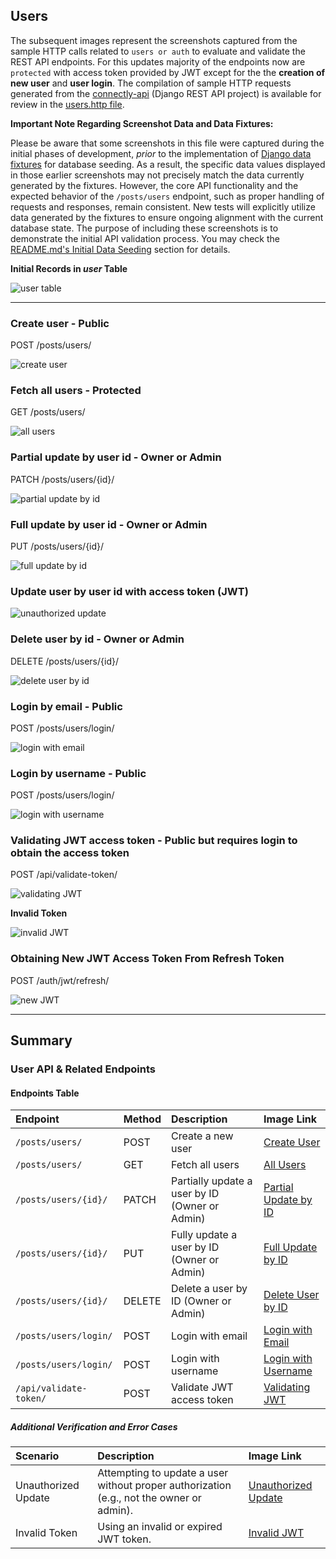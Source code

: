 ## Users

The subsequent images represent the screenshots captured from the sample HTTP calls related to `users or auth` to evaluate and validate the REST API endpoints. For this updates majority of the endpoints now are `protected` with access token provided by JWT except for the the **creation of new user** and **user login**. The compilation of sample HTTP requests generated from the [connectly-api](https://github.com/imperionite/marmite/tree/main/connectly-api) (Django REST API project) is available for review in the [users.http file](https://github.com/imperionite/marmite/blob/main/users.http).

**Important Note Regarding Screenshot Data and Data Fixtures:**

Please be aware that some screenshots in this file were captured during the initial phases of development, _prior_ to the implementation of [Django data fixtures](https://docs.djangoproject.com/en/5.1/topics/db/fixtures/) for database seeding. As a result, the specific data values displayed in those earlier screenshots may not precisely match the data currently generated by the fixtures. However, the core API functionality and the expected behavior of the `/posts/users` endpoint, such as proper handling of requests and responses, remain consistent. New tests will explicitly utilize data generated by the fixtures to ensure ongoing alignment with the current database state. The purpose of including these screenshots is to demonstrate the initial API validation process. You may check the [README.md's Initial Data Seeding](https://github.com/imperionite/marmite/blob/main/README.md#ids) section for details.

**Initial Records in _user_ Table**

![user table](https://drive.google.com/uc?id=1I45Bhfrlg9x5BXvDUskIKj3oHtLaLJln)

---

### Create user - Public

POST /posts/users/

![create user](https://drive.google.com/uc?id=1VaKxgIw83Uk27qj2v2N5KMk2Z4cnIRTX)

### Fetch all users - Protected

GET /posts/users/

![all users](https://drive.google.com/uc?id=1MxkkouAmKWFfK4h_e7RNgqaQXkfAC8xz)

### Partial update by user id - Owner or Admin

PATCH /posts/users/{id}/

![partial update by id](https://drive.google.com/uc?id=19Ul9wKriWpsLRrhihmPmPJ3rizTc0W6d)

### Full update by user id - Owner or Admin

PUT /posts/users/{id}/

![full update by id](https://drive.google.com/uc?id=1ParXH1GYrESrXz4J-rfhgI83sBhfXwQk)

### Update user by user id with access token (JWT)

![unauthorized update](https://drive.google.com/uc?id=1ZAHjCTUz-6RwuGqYlzjYtXZik7bz8lE1)

### Delete user by id - Owner or Admin

DELETE /posts/users/{id}/

![delete user by id](https://drive.google.com/uc?id=1ELRnP2tOa9bqWwyQ8bhNoiupCv7RqdQi)

### Login by email - Public

POST /posts/users/login/

![login with email](https://drive.google.com/uc?id=1U8Yh4GU8V37_XNhZWzg5KJoNwIHq46_X)

### Login by username - Public

POST /posts/users/login/

![login with username](https://drive.google.com/uc?id=1GX_Qs-J0hZKfW0tYvwjaUtRwnrCsjo-3)

### Validating JWT access token - Public but requires login to obtain the access token

POST /api/validate-token/

![validating JWT](https://drive.google.com/uc?id=1Rbw3mXYSwFGpY-FeXX6mCwnIU74ItHPn)

**Invalid Token**

![invalid JWT](https://drive.google.com/uc?id=1sKjwU70fXE90DhXl5wEekg0JUQHdxdRf)

### Obtaining New JWT Access Token From Refresh Token

POST /auth/jwt/refresh/

![new JWT](https://drive.google.com/uc?id=1RTQ6LZCT6OTC-ceq9NH07lyIlBlsPbsQ)

---

## Summary

### User API & Related Endpoints

#### Endpoints Table

| Endpoint               | Method | Description                                    | Image Link                                                                               |
| :--------------------- | :----- | :--------------------------------------------- | :--------------------------------------------------------------------------------------- |
| `/posts/users/`        | POST   | Create a new user                              | [Create User](https://drive.google.com/uc?id=1VaKxgIw83Uk27qj2v2N5KMk2Z4cnIRTX)          |
| `/posts/users/`        | GET    | Fetch all users                                | [All Users](https://drive.google.com/uc?id=1MxkkouAmKWFfK4h_e7RNgqaQXkfAC8xz)            |
| `/posts/users/{id}/`   | PATCH  | Partially update a user by ID (Owner or Admin) | [Partial Update by ID](https://drive.google.com/uc?id=19Ul9wKriWpsLRrhihmPmPJ3rizTc0W6d) |
| `/posts/users/{id}/`   | PUT    | Fully update a user by ID (Owner or Admin)     | [Full Update by ID](https://drive.google.com/uc?id=1ParXH1GYrESrXz4J-rfhgI83sBhfXwQk)    |
| `/posts/users/{id}/`   | DELETE | Delete a user by ID (Owner or Admin)           | [Delete User by ID](https://drive.google.com/uc?id=1ELRnP2tOa9bqWwyQ8bhNoiupCv7RqdQi)    |
| `/posts/users/login/`  | POST   | Login with email                               | [Login with Email](https://drive.google.com/uc?id=1U8Yh4GU8V37_XNhZWzg5KJoNwIHq46_X)     |
| `/posts/users/login/`  | POST   | Login with username                            | [Login with Username](https://drive.google.com/uc?id=1GX_Qs-J0hZKfW0tYvwjaUtRwnrCsjo-3)  |
| `/api/validate-token/` | POST   | Validate JWT access token                      | [Validating JWT](https://drive.google.com/uc?id=1Rbw3mXYSwFGpY-FeXX6mCwnIU74ItHPn)       |

##### Additional Verification and Error Cases

| Scenario            | Description                                                                              | Image Link                                                                              |
| :------------------ | :--------------------------------------------------------------------------------------- | :-------------------------------------------------------------------------------------- |
| Unauthorized Update | Attempting to update a user without proper authorization (e.g., not the owner or admin). | [Unauthorized Update](https://drive.google.com/uc?id=1ZAHjCTUz-6RwuGqYlzjYtXZik7bz8lE1) |
| Invalid Token       | Using an invalid or expired JWT token.                                                   | [Invalid JWT](https://drive.google.com/uc?id=1sKjwU70fXE90DhXl5wEekg0JUQHdxdRf)         |
